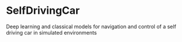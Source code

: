 # SelfDrivingCar
Deep learning and classical models for navigation and control of a self driving car in  simulated environments
